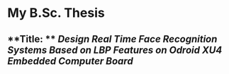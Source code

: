 # **My B.Sc. Thesis**
## **Title: ** *Design Real Time Face Recognition Systems Based on LBP Features on Odroid XU4 Embedded Computer Board*
